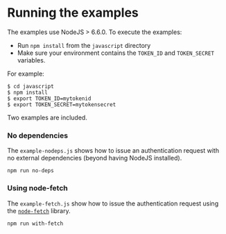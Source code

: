 # Running the examples

The examples use NodeJS > 6.6.0. To execute the examples:

* Run `npm install` from the `javascript` directory
* Make sure your environment contains the `TOKEN_ID` and `TOKEN_SECRET` variables.

For example:
```
$ cd javascript
$ npm install
$ export TOKEN_ID=mytokenid
$ export TOKEN_SECRET=mytokensecret
```

Two examples are included.


### No dependencies

The `example-nodeps.js` shows how to issue an authentication request with no external dependencies (beyond having NodeJS installed).

```
npm run no-deps
```

### Using node-fetch

The `example-fetch.js` show how to issue the authentication request using the [`node-fetch`](https://github.com/bitinn/node-fetch) library.

```
npm run with-fetch
```
